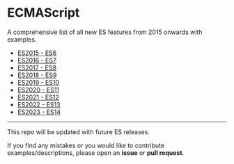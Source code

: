 # ECMAScript
A comprehensive list of all new ES features from 2015 onwards with examples.

- [ES2015 - ES6](ES2015.MD)
- [ES2016 - ES7](ES2016.MD)
- [ES2017 - ES8](ES2017.MD)
- [ES2018 - ES9](ES2018.MD)
- [ES2019 - ES10](ES2019.MD)
- [ES2020 - ES11](ES2020.MD)
- [ES2021 - ES12](ES2021.MD)
- [ES2022 - ES13](ES2022.MD)
- [ES2023 - ES14](ES2023.MD)

---

This repo will be updated with future ES releases.

If you find any mistakes or you would like to contribute examples/descriptions, please open an **issue** or **pull request**.
